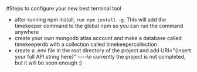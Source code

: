 #Steps to configure your new best terminal tool
* after running npm install, `run npm install -g`. This will add the timekeeper command to the global npm so you can run the command anywhere
* create your own mongodb atlas account and make a database called timekeeperdb with a collection called timekeepercollection
* create a .env file in the root directory of the project and add URI="{insert your full API string here}"
----\n
currently the project is not completed, but it will be soon enough :)
